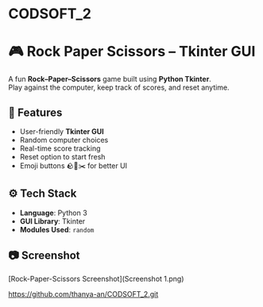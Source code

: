 # CODSOFT_2
# 🎮 Rock Paper Scissors – Tkinter GUI

A fun **Rock–Paper–Scissors** game built using **Python Tkinter**.  
Play against the computer, keep track of scores, and reset anytime.  


## 📌 Features
- User-friendly **Tkinter GUI**
- Random computer choices
- Real-time score tracking
- Reset option to start fresh
- Emoji buttons 🪨📄✂️ for better UI



## ⚙️ Tech Stack
- **Language**: Python 3  
- **GUI Library**: Tkinter  
- **Modules Used**: `random`  

## 📷 Screenshot
[Rock-Paper-Scissors Screenshot](Screenshot 1.png)



 https://github.com/thanya-an/CODSOFT_2.git
